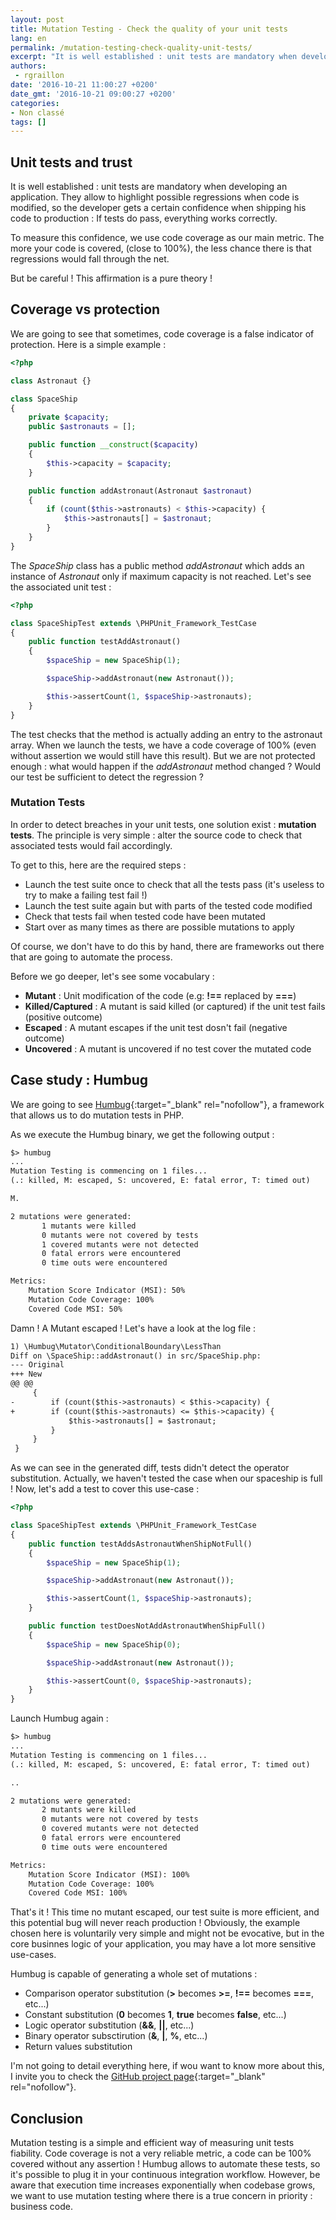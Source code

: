 ```yaml
---
layout: post
title: Mutation Testing - Check the quality of your unit tests
lang: en
permalink: /mutation-testing-check-quality-unit-tests/
excerpt: "It is well established : unit tests are mandatory when developing an application. They allow to highlight possible regressions when code is modified, so the developer gets a certain confidence when shipping his code to production : If tests do pass, everything works correctly."
authors:
 - rgraillon
date: '2016-10-21 11:00:27 +0200'
date_gmt: '2016-10-21 09:00:27 +0200'
categories:
- Non classé
tags: []
---
```


## Unit tests and trust

It is well established : unit tests are mandatory when developing an application. They allow to highlight possible regressions when code is modified, so the developer gets a certain confidence when shipping his code to production : If tests do pass, everything works correctly.

To measure this confidence, we use code coverage as our main metric. The more your code is covered, (close to 100%), the less chance there is that regressions would fall through the net.

But be careful ! This affirmation is a pure theory !

## Coverage vs protection

We are going to see that sometimes, code coverage is a false indicator of protection.
Here is a simple example :

```php
<?php

class Astronaut {}

class SpaceShip
{
    private $capacity;
    public $astronauts = [];

    public function __construct($capacity)
    {
        $this->capacity = $capacity;
    }

    public function addAstronaut(Astronaut $astronaut)
    {
        if (count($this->astronauts) < $this->capacity) {
            $this->astronauts[] = $astronaut;
        }
    }
}
```

The *SpaceShip* class has a public method *addAstronaut* which adds an instance of *Astronaut* only if maximum capacity is not reached. Let's see the associated unit test :

```php
<?php

class SpaceShipTest extends \PHPUnit_Framework_TestCase
{
    public function testAddAstronaut()
    {
        $spaceShip = new SpaceShip(1);

        $spaceShip->addAstronaut(new Astronaut());

        $this->assertCount(1, $spaceShip->astronauts);
    }
}
```

The test checks that the method is actually adding an entry to the astronaut array. When we launch the tests, we have a code coverage of 100% (even without assertion we would still have this result).
But we are not protected enough : what would happen if the *addAstronaut* method changed ?
Would our test be sufficient to detect the regression ?

### **Mutation Tests**

In order to detect breaches in your unit tests, one solution exist : **mutation tests**.
The principle is very simple : alter the source code to check that associated tests would fail accordingly.

To get to this, here are the required steps :

-   Launch the test suite once to check that all the tests pass (it's useless to try to make a failing test fail !)
-   Launch the test suite again but with parts of the tested code modified
-   Check that tests fail when tested code have been mutated
-   Start over as many times as there are possible mutations to apply

Of course, we don't have to do this by hand, there are frameworks out there that are going to automate the process.

Before we go deeper, let's see some vocabulary :

-   **Mutant** : Unit modification of the code (e.g: **!==** replaced by **===**)
-   **Killed/Captured** : A mutant is said killed (or captured) if the unit test fails (positive outcome)
-   **Escaped** : A mutant escapes if the unit test dosn't fail (negative outcome)
-   **Uncovered** : A mutant is uncovered if no test cover the mutated code

## Case study : Humbug

We are going to see [Humbug](https://github.com/padraic/humbug){:target="_blank" rel="nofollow"}, a framework that allows us to do mutation tests in PHP.

As we execute the Humbug binary, we get the following output :

```txt
$> humbug
...
Mutation Testing is commencing on 1 files...
(.: killed, M: escaped, S: uncovered, E: fatal error, T: timed out)

M.

2 mutations were generated:
       1 mutants were killed
       0 mutants were not covered by tests
       1 covered mutants were not detected
       0 fatal errors were encountered
       0 time outs were encountered

Metrics:
    Mutation Score Indicator (MSI): 50%
    Mutation Code Coverage: 100%
    Covered Code MSI: 50%
```

Damn ! A Mutant escaped ! Let's have a look at the log file :

```txt
1) \Humbug\Mutator\ConditionalBoundary\LessThan
Diff on \SpaceShip::addAstronaut() in src/SpaceShip.php:
--- Original
+++ New
@@ @@
     {
-        if (count($this->astronauts) < $this->capacity) {
+        if (count($this->astronauts) <= $this->capacity) {
             $this->astronauts[] = $astronaut;
         }
     }
 }
```

As we can see in the generated diff, tests didn't detect the operator substitution. Actually, we haven't tested the case when our spaceship is full !
Now, let's add a test to cover this use-case :

```php
<?php

class SpaceShipTest extends \PHPUnit_Framework_TestCase
{
    public function testAddsAstronautWhenShipNotFull()
    {
        $spaceShip = new SpaceShip(1);

        $spaceShip->addAstronaut(new Astronaut());

        $this->assertCount(1, $spaceShip->astronauts);
    }

    public function testDoesNotAddAstronautWhenShipFull()
    {
        $spaceShip = new SpaceShip(0);

        $spaceShip->addAstronaut(new Astronaut());

        $this->assertCount(0, $spaceShip->astronauts);
    }
}
```

Launch Humbug again :

```txt
$> humbug
...
Mutation Testing is commencing on 1 files...
(.: killed, M: escaped, S: uncovered, E: fatal error, T: timed out)

..

2 mutations were generated:
       2 mutants were killed
       0 mutants were not covered by tests
       0 covered mutants were not detected
       0 fatal errors were encountered
       0 time outs were encountered

Metrics:
    Mutation Score Indicator (MSI): 100%
    Mutation Code Coverage: 100%
    Covered Code MSI: 100%
```

That's it ! This time no mutant escaped, our test suite is more efficient, and this potential bug will never reach production !
Obviously, the example chosen here is voluntarily very simple and might not be evocative, but in the core businnes logic of your application, you may have a lot more sensitive use-cases.

Humbug is capable of generating a whole set of mutations :

-   Comparison operator substitution (**&gt;** becomes **&gt;=**, **!==** becomes **===**, etc...)
-   Constant substitution (**0** becomes **1**, **true** becomes **false**, etc...)
-   Logic operator substitution (**&&**, **||**, etc...)
-   Binary operator subsctirution (**&**, **|**, **%**, etc...)
-   Return values substitution

I'm not going to detail everything here, if wou want to know more about this, I invite you to check the [GitHub project page](https://github.com/padraic/humbug){:target="_blank" rel="nofollow"}.

## Conclusion

Mutation testing is a simple and efficient way of measuring unit tests fiability. Code coverage is not a very reliable metric, a code can be 100% covered without any assertion !
Humbug allows to automate these tests, so it's possible to plug it in your continuous integration workflow. However, be aware that execution time increases exponentially when codebase grows, we want to use mutation testing where there is a true concern in priority : business code.
